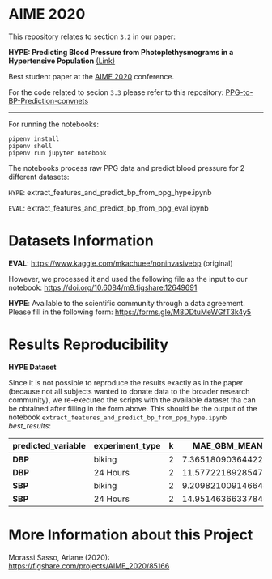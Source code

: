 # AIME 2020

This repository relates to section `3.2` in our paper:

**HYPE: Predicting Blood Pressure from Photoplethysmograms in a Hypertensive Population** [(Link)](https://link.springer.com/chapter/10.1007/978-3-030-59137-3_29)

Best student paper at the [AIME 2020](http://aime20.aimedicine.info/) conference.

For the code related to secion `3.3` please refer to this repository: [PPG-to-BP-Prediction-convnets](https://github.com/suparno89/PPG-to-BP-Prediction-convnets)

----
For running the notebooks:

```
pipenv install
pipenv shell
pipenv run jupyter notebook
```

The notebooks process raw PPG data and predict blood pressure for 2 different datasets:

`HYPE`: extract_features_and_predict_bp_from_ppg_hype.ipynb

`EVAL`: extract_features_and_predict_bp_from_ppg_eval.ipynb

# Datasets Information

**EVAL**: https://www.kaggle.com/mkachuee/noninvasivebp (original)

However, we processed it and used the following file as the input to our notebook: https://doi.org/10.6084/m9.figshare.12649691


**HYPE**: Available to the scientific community through a data agreement. Please fill in the following form: https://forms.gle/M8DDtuMeWGfT3k4y5

# Results Reproducibility

**HYPE Dataset**

Since it is not possible to reproduce the results exactly as in the paper (because not all subjects wanted to donate data to the broader research community), we re-executed the scripts with the available dataset tha can be obtained after filling in the form above. This should be the output of the notebook `extract_features_and_predict_bp_from_ppg_hype.ipynb` *best_results*:

| **predicted\_variable** | **experiment\_type** | **k** | **MAE\_GBM\_MEAN** | **MAE\_GBM\_STD**  | **MAE\_LGBM\_MEAN** | **MAE\_LGBM\_STD** | **MAE\_RF\_MEAN**  | **MAE\_RF\_STD**   | **MAE\_LR\_MEAN**  | **MAE\_LR\_STD**   | **MAE\_DUMMY\_MEAN** | **MAE\_DUMMY\_STD** |
| ----------------------- | -------------------- | ----- | ------------------ | ------------------ | ------------------- | ------------------ | ------------------ | ------------------ | ------------------ | ------------------ | -------------------- | ------------------- |
| **DBP**                 | biking               | 2     | 7.365180903644222  | 1.42574344320291   | 7.21388547160967    | 2.259170432109669  | 7.49047516025641   | 2.385761269361017  | 6.691526603660485  | 2.025474079015161  | 7.506030701754385    | 2.05878506653711    |
| **DBP**                 | 24 Hours             | 2     | 11.5772218928547   | 3.1116787079480326 | 11.54209696370962   | 3.621001359548013  | 11.76160708301905  | 2.9003063911298184 | 11.996429049764314 | 2.70707928100798   | 11.806660613038815   | 3.5723128979166106  |
| **SBP**                 | biking               | 2     | 9.209821009146644  | 0.8215670742067462 | 9.513003095975233   | 0.7133487048013492 | 9.158020833333332  | 0.9904225115081378 | 9.641164020032551  | 1.86864511011486   | 9.513003095975233    | 0.7133487048013492  |
| **SBP**                 | 24 Hours             | 2     | 14.951463663378464 | 3.654009135379758  | 14.90451764992514   | 3.911656397308085  | 16.029188339271318 | 4.136835655951774  | 15.5155481643245   | 4.1905929259631245 | 15.435089876989352   | 4.161358479573512   |

# More Information about this Project

Morassi Sasso, Ariane (2020): https://figshare.com/projects/AIME_2020/85166
